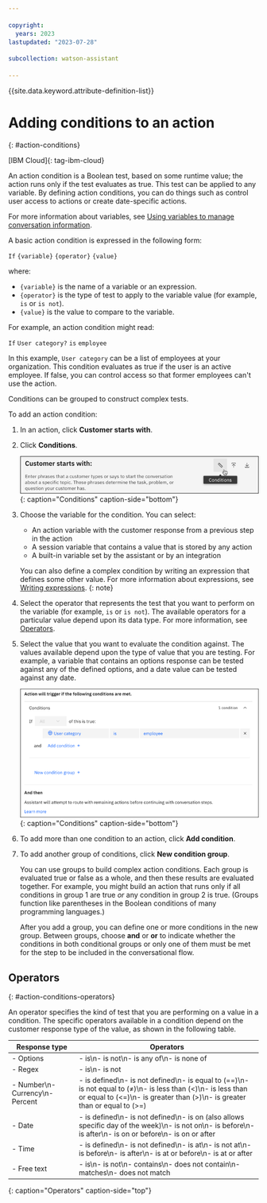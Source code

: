 ```yaml
---

copyright:
  years: 2023
lastupdated: "2023-07-28"

subcollection: watson-assistant

---
```


{{site.data.keyword.attribute-definition-list}}

# Adding conditions to an action
{: #action-conditions}

[IBM Cloud]{: tag-ibm-cloud}

An action condition is a Boolean test, based on some runtime value; the action runs only if the test evaluates as true. This test can be applied to any variable. By defining action conditions, you can do things such as control user access to actions or create date-specific actions.

For more information about variables, see [Using variables to manage conversation information](/docs/watson-assistant?topic=watson-assistant-manage-info).

A basic action condition is expressed in the following form:

`If` `{variable}` `{operator}` `{value}`

where:

- `{variable}` is the name of a variable or an expression.
- `{operator}` is the type of test to apply to the variable value (for example, `is` or `is not`).
- `{value}` is the value to compare to the variable.

For example, an action condition might read:

`If` `User category?` `is` `employee`

In this example, `User category` can be a list of employees at your organization. This condition evaluates as true if the user is an active employee. If false, you can control access so that former employees can't use the action.

Conditions can be grouped to construct complex tests.

To add an action condition:

1.  In an action, click **Customer starts with**.

1. Click **Conditions**.

   ![Conditions](images/action-conditions-icon.png){: caption="Conditions" caption-side="bottom"}

1. Choose the variable for the condition. You can select:

   - An action variable with the customer response from a previous step in the action
   - A session variable that contains a value that is stored by any action
   - A built-in variable set by the assistant or by an integration

   You can also define a complex condition by writing an expression that defines some other value. For more information about expressions, see [Writing expressions](/docs/watson-assistant?topic=watson-assistant-expressions).
   {: note}

1. Select the operator that represents the test that you want to perform on the variable (for example, `is` or `is not`). The available operators for a particular value depend upon its data type. For more information, see [Operators](#action-conditions-operators).

1. Select the value that you want to evaluate the condition against. The values available depend upon the type of value that you are testing. For example, a variable that contains an options response can be tested against any of the defined options, and a date value can be tested against any date.

   ![Conditions](images/action-conditions-editor.png){: caption="Conditions" caption-side="bottom"}

1.  To add more than one condition to an action, click **Add condition**.

1.  To add another group of conditions, click **New condition group**.

    You can use groups to build complex action conditions. Each group is evaluated true or false as a whole, and then these results are evaluated together. For example, you might build an action that runs only if all conditions in group 1 are true *or* any condition in group 2 is true. (Groups function like parentheses in the Boolean conditions of many programming languages.)

    After you add a group, you can define one or more conditions in the new group. Between groups, choose **and** or **or** to indicate whether the conditions in both conditional groups or only one of them must be met for the step to be included in the conversational flow.

## Operators
{: #action-conditions-operators}

An operator specifies the kind of test that you are performing on a value in a condition. The specific operators available in a condition depend on the customer response type of the value, as shown in the following table.

| Response type                        | Operators                           |
|--------------------------------------|-------------------------------------|
| - Options                            | - is\n- is not\n- is any of\n- is none of |
| - Regex                              | - is\n- is not                      |
| - Number\n- Currency\n- Percent      | - is defined\n- is not defined\n- is equal to (==)\n- is not equal to (≠)\n- is less than (&lt;)\n- is less than or equal to (&lt;=)\n- is greater than (&gt;)\n- is greater than or equal to (&gt;=) |
| - Date                               | - is defined\n- is not defined\n- is on (also allows specific day of the week)\n- is not on\n- is before\n- is after\n- is on or before\n- is on or after |
| - Time                               | - is defined\n- is not defined\n- is at\n- is not at\n- is before\n- is after\n- is at or before\n- is at or after |
| - Free text                          | - is\n- is not\n- contains\n- does not contain\n- matches\n- does not match |
{: caption="Operators" caption-side="top"}
